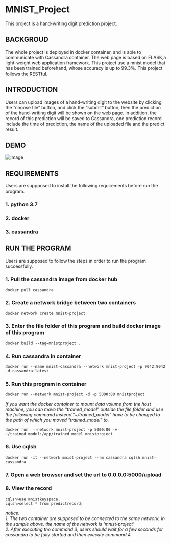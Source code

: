# MNIST_Project 
This project is a hand-writing digit prediction project.

## BACKGROUD
The whole project is deployed in docker container, and is able to communicate with Cassandra container. The web page is based on FLASK,a light-weight web application framework. This project use a mnist model that has been trained beforehand, whose accuracy is up to 99.3%. This project follows the RESTful.

## INTRODUCTION
Users can upload images of a hand-writing digit to the website by clicking the “choose file” button, and  click the “submit” button, then the prediction of the hand-writing digit will be shown on the web page. In addition, the record of this prediction will be saved to Cassandra, one prediction record include the time of prediction, the name of the uploaded file and the predict result.

## DEMO
![image](https://github.com/Eminem21/MNIST_Project/blob/master/demo.gif)

## REQUIREMENTS  
Users are suppposed to install the following requirements before run the program.  
### 1. python 3.7  
### 2. docker  
### 3. cassandra  

## RUN THE PROGRAM
Users are supposed to follow the steps in order to run the program successfully.  
### 1. Pull the cassandra image from docker hub  
```
docker pull cassandra
```
### 2. Create a network bridge between two containers  
```
docker network create mnist-project
```
### 3. Enter the file folder of this program and build docker image of this program  
```
docker build --tag=mnistproject .
```
### 4. Run cassandra in container  
```
docker run --name mnist-cassandra --network mnist-project -p 9042:9042 -d cassandra:latest
```
### 5. Run this program in container  
```
docker run --network mnist-project -d -p 5000:80 mnistproject
```
*If you want the docker container to mount data volume from the host machine, you can move the "trained_model" outside the file folder and use the following command instead."~/trained_model" have to be changed to the path of which you moved "trained_model" to.*
```
docker run  --network mnist-project -p 5000:80 -v ~/trained_model:/app/trained_model mnistproject
```
### 6. Use cqlsh  
```
docker run -it --network mnist-project --rm cassandra cqlsh mnist-cassandra
```
### 7. Open a web browser and set the url to 0.0.0.0:5000/upload  
### 8. View the record  
```
cqlsh>use mnistkeyspace;  
cqlsh>select * from predictrecord;  
```

*notice:*  
*1. The two container are supposed to be connected to the same network, in the sample above, the name of the network is 'mnist-project'*  
*2. After executing the command 3, users should wait for a few seconds for cassandra to be fully started and then execute command 4*  
